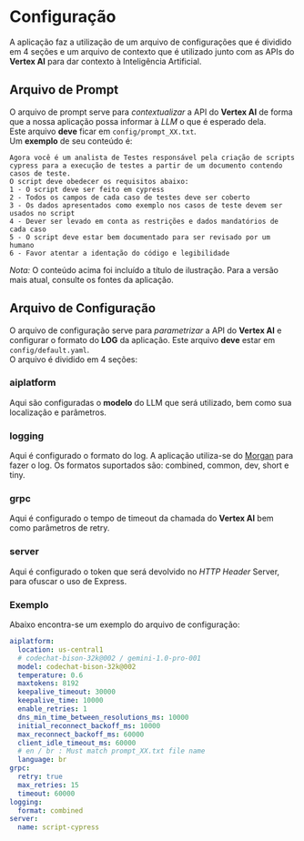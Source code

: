 # Configuração

A aplicação faz a utilização de um arquivo de configurações que é dividido em 4 seções e um arquivo de contexto que é utilizado junto com as APIs do **Vertex AI** para dar contexto à Inteligência Artificial.

## Arquivo de Prompt
O arquivo de prompt serve para *contextualizar* a API do **Vertex AI** de forma que a nossa aplicação possa informar à *LLM* o que é esperado dela.  
Este arquivo **deve** ficar em `config/prompt_XX.txt`.  
Um **exemplo** de seu conteúdo é:
```
Agora você é um analista de Testes responsável pela criação de scripts cypress para a execução de testes a partir de um documento contendo casos de teste.
O script deve obedecer os requisitos abaixo:
1 - O script deve ser feito em cypress
2 - Todos os campos de cada caso de testes deve ser coberto
3 - Os dados apresentados como exemplo nos casos de teste devem ser usados no script
4 - Dever ser levado em conta as restrições e dados mandatórios de cada caso
5 - O script deve estar bem documentado para ser revisado por um humano
6 - Favor atentar a identação do código e legibilidade
```

*Nota:* O conteúdo acima foi incluído a título de ilustração. Para a versão mais atual, consulte os fontes da aplicação.

## Arquivo de Configuração
O arquivo de configuração serve para *parametrizar* a API do **Vertex AI** e configurar o formato do **LOG** da aplicação. Este arquivo **deve** estar em `config/default.yaml`.  
O arquivo é dividido em 4 seções:

### aiplatform
Aqui são configuradas o **modelo** do LLM que será utilizado, bem como sua localização e parâmetros.

### logging
Aqui é configurado o formato do log. A aplicação utiliza-se do [Morgan](https://github.com/expressjs/morgan) para fazer o log. Os formatos suportados são: combined, common, dev, short e tiny.

### grpc
Aqui é configurado o tempo de timeout da chamada do **Vertex AI** bem como parâmetros de retry.

### server
Aqui é configurado o token que será devolvido no *HTTP Header* Server, para ofuscar o uso de Express. 

### Exemplo
Abaixo encontra-se um exemplo do arquivo de configuração:
```yaml
aiplatform:
  location: us-central1
  # codechat-bison-32k@002 / gemini-1.0-pro-001
  model: codechat-bison-32k@002
  temperature: 0.6
  maxtokens: 8192
  keepalive_timeout: 30000
  keepalive_time: 10000
  enable_retries: 1
  dns_min_time_between_resolutions_ms: 10000
  initial_reconnect_backoff_ms: 10000
  max_reconnect_backoff_ms: 60000
  client_idle_timeout_ms: 60000
  # en / br : Must match prompt_XX.txt file name
  language: br
grpc:
  retry: true
  max_retries: 15
  timeout: 60000
logging:
  format: combined
server:
  name: script-cypress
```